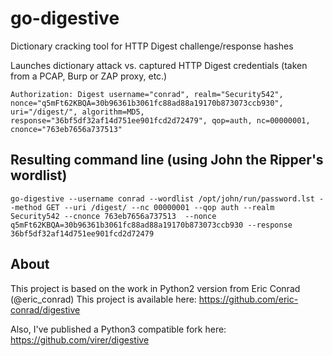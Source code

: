 # go-digestive 

Dictionary cracking tool for HTTP Digest challenge/response hashes

Launches dictionary attack vs. captured HTTP Digest credentials (taken from a PCAP, Burp or ZAP proxy, etc.)

```Authorization: Digest username="conrad", realm="Security542", nonce="q5mFt62KBQA=30b96361b3061fc88ad88a19170b873073ccb930", uri="/digest/", algorithm=MD5, response="36bf5df32af14d751ee901fcd2d72479", qop=auth, nc=00000001, cnonce="763eb7656a737513"```

## Resulting command line (using John the Ripper's wordlist)
 
```go-digestive --username conrad --wordlist /opt/john/run/password.lst --method GET --uri /digest/ --nc 00000001 --qop auth --realm Security542 --cnonce 763eb7656a737513  --nonce q5mFt62KBQA=30b96361b3061fc88ad88a19170b873073ccb930 --response 36bf5df32af14d751ee901fcd2d72479```

## About

This project is based on the work in Python2 version from Eric Conrad (@eric_conrad)
This project is available here: https://github.com/eric-conrad/digestive

Also, I've published a Python3 compatible fork here: https://github.com/virer/digestive
